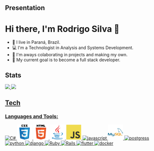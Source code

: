 ## Presentation
<h1>
  Hi there, I'm Rodrigo Silva 👋
</h1>

- 📍 I live in Paraná, Brazil.
- 💻 I'm a Technologist in Analysis and Systems Development.
- 🌱 I'm aways colaborating in projects and making my own.
- 🎯 My current goal is to become a full stack developer.

## Stats 
<div>
<a href="https://github.com/RodrigoSFS">
<img loading="lazy" height="200em" src="https://github-readme-stats.vercel.app/api/top-langs/?username=RodrigoSFS&layout=compact&langs_count=7&theme=dark"/>
<img loading="lazy" height="200em" src="https://github-readme-stats.vercel.app/api?username=RodrigoSFS&show_icons=true&theme=dark&include_all_commits=false&count_private=true"/>
</div>
  
## Tech
<h3 align="left">Languages and Tools:</h3>
<p align="left">
<a href="https://learn.microsoft.com/pt-br/dotnet/csharp/" target="_blank" rel="noreferrer"> <img src="https://cdn.jsdelivr.net/gh/devicons/devicon@latest/icons/csharp/csharp-original.svg" alt="C#" width="48" height="48"/> 
<a href="https://www.w3schools.com/css/" target="_blank" rel="noreferrer"> <img src="https://raw.githubusercontent.com/devicons/devicon/master/icons/css3/css3-original-wordmark.svg" alt="css3" width="50" height="50"/> </a> 
<a href="https://www.w3.org/html/" target="_blank" rel="noreferrer"> <img src="https://raw.githubusercontent.com/devicons/devicon/master/icons/html5/html5-original-wordmark.svg" alt="html5" width="50" height="50"/> </a> 
<a href="https://www.java.com" target="_blank" rel="noreferrer"> <img src="https://raw.githubusercontent.com/devicons/devicon/master/icons/java/java-original.svg" alt="java" width="50" height="50"/> </a>
<a href="https://developer.mozilla.org/en-US/docs/Web/JavaScript" target="_blank" rel="noreferrer"> <img src="https://raw.githubusercontent.com/devicons/devicon/master/icons/javascript/javascript-original.svg" alt="javascript" width="50" height="50"/>
<a href="https://nodejs.org/en/learn/getting-started/introduction-to-nodejs" target="_blank" rel="noreferrer"> <img src="https://cdn.jsdelivr.net/gh/devicons/devicon@latest/icons/nodejs/nodejs-original-wordmark.svg" alt="javascript" width="50" height="50"/> </a>
<a href="https://www.mysql.com/" target="_blank" rel="noreferrer"> <img src="https://raw.githubusercontent.com/devicons/devicon/master/icons/mysql/mysql-original-wordmark.svg" alt="mysql" width="50" height="50"/> </a>
<a href="https://www.postgresql.org/about/" target="_blank" rel="noreferrer"> <img src="https://cdn.jsdelivr.net/gh/devicons/devicon@latest/icons/postgresql/postgresql-original.svg" alt="postgress" width="50" height="50"/> </a>
<a href="https://www.w3schools.com/python/default.asp" target="_blank" rel="noreferrer"> <img src="https://cdn.jsdelivr.net/gh/devicons/devicon@latest/icons/python/python-original.svg" alt="python" width="50" height="50"/>
<a href="https://www.djangoproject.com/start/" target="_blank" rel="noreferrer"> <img src="https://cdn.jsdelivr.net/gh/devicons/devicon@latest/icons/django/django-plain.svg" alt="django" width="50" height="50"/>
<a href="https://www.ruby-lang.org/en/" target="_blank" rel="noreferrer"> <img src="https://cdn.jsdelivr.net/gh/devicons/devicon@latest/icons/ruby/ruby-original.svg" alt="Ruby" width="50" height="50"/>
<a href="https://rubyonrails.org" target="_blank" rel="noreferrer"> <img src="https://cdn.jsdelivr.net/gh/devicons/devicon@latest/icons/rails/rails-original-wordmark.svg" alt="Rails" width="50" height="50"/>
<a href="https://docs.flutter.dev/get-started/install" target="_blank" rel="noreferrer"> <img src="https://cdn.jsdelivr.net/gh/devicons/devicon@latest/icons/flutter/flutter-original.svg" alt="flutter" width="48" height="48"/>
<a href="https://docs.docker.com/get-started/overview/" target="_blank" rel="noreferrer"> <img src="https://cdn.jsdelivr.net/gh/devicons/devicon@latest/icons/docker/docker-original.svg" alt="docker" width="60" height="60"/> </p>
